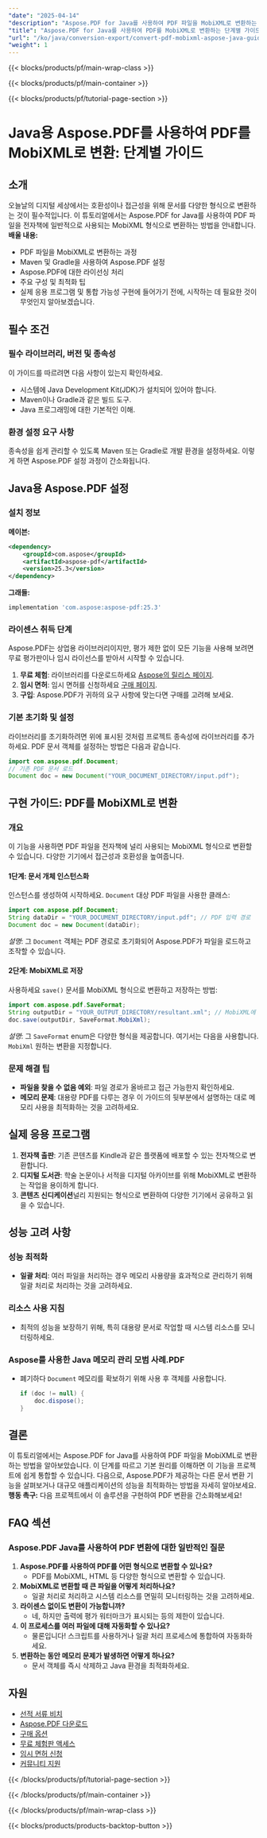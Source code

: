 ```yaml
---
"date": "2025-04-14"
"description": "Aspose.PDF for Java를 사용하여 PDF 파일을 MobiXML로 변환하는 방법을 알아보세요. 전자책 출판 및 디지털 아카이브에 이상적입니다. 종합 가이드로 시작해 보세요."
"title": "Aspose.PDF for Java를 사용하여 PDF를 MobiXML로 변환하는 단계별 가이드"
"url": "/ko/java/conversion-export/convert-pdf-mobixml-aspose-java-guide/"
"weight": 1
---
```


{{< blocks/products/pf/main-wrap-class >}}

{{< blocks/products/pf/main-container >}}

{{< blocks/products/pf/tutorial-page-section >}}
# Java용 Aspose.PDF를 사용하여 PDF를 MobiXML로 변환: 단계별 가이드
## 소개
오늘날의 디지털 세상에서는 호환성이나 접근성을 위해 문서를 다양한 형식으로 변환하는 것이 필수적입니다. 이 튜토리얼에서는 Aspose.PDF for Java를 사용하여 PDF 파일을 전자책에 일반적으로 사용되는 MobiXML 형식으로 변환하는 방법을 안내합니다.
**배울 내용:**
- PDF 파일을 MobiXML로 변환하는 과정
- Maven 및 Gradle을 사용하여 Aspose.PDF 설정
- Aspose.PDF에 대한 라이선싱 처리
- 주요 구성 및 최적화 팁
- 실제 응용 프로그램 및 통합 가능성
구현에 들어가기 전에, 시작하는 데 필요한 것이 무엇인지 알아보겠습니다.
## 필수 조건
### 필수 라이브러리, 버전 및 종속성
이 가이드를 따르려면 다음 사항이 있는지 확인하세요.
- 시스템에 Java Development Kit(JDK)가 설치되어 있어야 합니다.
- Maven이나 Gradle과 같은 빌드 도구.
- Java 프로그래밍에 대한 기본적인 이해.
### 환경 설정 요구 사항
종속성을 쉽게 관리할 수 있도록 Maven 또는 Gradle로 개발 환경을 설정하세요. 이렇게 하면 Aspose.PDF 설정 과정이 간소화됩니다.
## Java용 Aspose.PDF 설정
### 설치 정보
**메이븐:**
```xml
<dependency>
    <groupId>com.aspose</groupId>
    <artifactId>aspose-pdf</artifactId>
    <version>25.3</version>
</dependency>
```
**그래들:**
```gradle
implementation 'com.aspose:aspose-pdf:25.3'
```
### 라이센스 취득 단계
Aspose.PDF는 상업용 라이브러리이지만, 평가 제한 없이 모든 기능을 사용해 보려면 무료 평가판이나 임시 라이선스를 받아서 시작할 수 있습니다.
1. **무료 체험**: 라이브러리를 다운로드하세요 [Aspose의 릴리스 페이지](https://releases.aspose.com/pdf/java/).
2. **임시 면허**: 임시 면허를 신청하세요 [구매 페이지](https://purchase.aspose.com/temporary-license/).
3. **구입**: Aspose.PDF가 귀하의 요구 사항에 맞는다면 구매를 고려해 보세요.
### 기본 초기화 및 설정
라이브러리를 초기화하려면 위에 표시된 것처럼 프로젝트 종속성에 라이브러리를 추가하세요. PDF 문서 객체를 설정하는 방법은 다음과 같습니다.
```java
import com.aspose.pdf.Document;
// 기존 PDF 문서 로드
Document doc = new Document("YOUR_DOCUMENT_DIRECTORY/input.pdf");
```
## 구현 가이드: PDF를 MobiXML로 변환
### 개요
이 기능을 사용하면 PDF 파일을 전자책에 널리 사용되는 MobiXML 형식으로 변환할 수 있습니다. 다양한 기기에서 접근성과 호환성을 높여줍니다.
#### 1단계: 문서 개체 인스턴스화
인스턴스를 생성하여 시작하세요. `Document` 대상 PDF 파일을 사용한 클래스:
```java
import com.aspose.pdf.Document;
String dataDir = "YOUR_DOCUMENT_DIRECTORY/input.pdf"; // PDF 입력 경로
Document doc = new Document(dataDir);
```
*설명*: 그 `Document` 객체는 PDF 경로로 초기화되어 Aspose.PDF가 파일을 로드하고 조작할 수 있습니다.
#### 2단계: MobiXML로 저장
사용하세요 `save()` 문서를 MobiXML 형식으로 변환하고 저장하는 방법:
```java
import com.aspose.pdf.SaveFormat;
String outputDir = "YOUR_OUTPUT_DIRECTORY/resultant.xml"; // MobiXML에 대한 출력 경로
doc.save(outputDir, SaveFormat.MobiXml);
```
*설명*: 그 `SaveFormat` enum은 다양한 형식을 제공합니다. 여기서는 다음을 사용합니다. `MobiXml` 원하는 변환을 지정합니다.
### 문제 해결 팁
- **파일을 찾을 수 없음 예외**: 파일 경로가 올바르고 접근 가능한지 확인하세요.
- **메모리 문제**: 대용량 PDF를 다루는 경우 이 가이드의 뒷부분에서 설명하는 대로 메모리 사용을 최적화하는 것을 고려하세요.
## 실제 응용 프로그램
1. **전자책 출판**: 기존 콘텐츠를 Kindle과 같은 플랫폼에 배포할 수 있는 전자책으로 변환합니다.
2. **디지털 도서관**: 학술 논문이나 서적을 디지털 아카이브를 위해 MobiXML로 변환하는 작업을 용이하게 합니다.
3. **콘텐츠 신디케이션**널리 지원되는 형식으로 변환하여 다양한 기기에서 공유하고 읽을 수 있습니다.
## 성능 고려 사항
### 성능 최적화
- **일괄 처리**: 여러 파일을 처리하는 경우 메모리 사용량을 효과적으로 관리하기 위해 일괄 처리로 처리하는 것을 고려하세요.
### 리소스 사용 지침
- 최적의 성능을 보장하기 위해, 특히 대용량 문서로 작업할 때 시스템 리소스를 모니터링하세요.
### Aspose를 사용한 Java 메모리 관리 모범 사례.PDF
- 폐기하다 `Document` 메모리를 확보하기 위해 사용 후 객체를 사용합니다. 
  ```java
  if (doc != null) {
      doc.dispose();
  }
  ```
## 결론
이 튜토리얼에서는 Aspose.PDF for Java를 사용하여 PDF 파일을 MobiXML로 변환하는 방법을 알아보았습니다. 이 단계를 따르고 기본 원리를 이해하면 이 기능을 프로젝트에 쉽게 통합할 수 있습니다.
다음으로, Aspose.PDF가 제공하는 다른 문서 변환 기능을 살펴보거나 대규모 애플리케이션의 성능을 최적화하는 방법을 자세히 알아보세요.
**행동 촉구:** 다음 프로젝트에서 이 솔루션을 구현하여 PDF 변환을 간소화해보세요!
## FAQ 섹션
### Aspose.PDF Java를 사용하여 PDF 변환에 대한 일반적인 질문
1. **Aspose.PDF를 사용하여 PDF를 어떤 형식으로 변환할 수 있나요?**
   - PDF를 MobiXML, HTML 등 다양한 형식으로 변환할 수 있습니다.
2. **MobiXML로 변환할 때 큰 파일을 어떻게 처리하나요?**
   - 일괄 처리로 처리하고 시스템 리소스를 면밀히 모니터링하는 것을 고려하세요.
3. **라이센스 없이도 변환이 가능합니까?**
   - 네, 하지만 출력에 평가 워터마크가 표시되는 등의 제한이 있습니다.
4. **이 프로세스를 여러 파일에 대해 자동화할 수 있나요?**
   - 물론입니다! 스크립트를 사용하거나 일괄 처리 프로세스에 통합하여 자동화하세요.
5. **변환하는 동안 메모리 문제가 발생하면 어떻게 하나요?**
   - 문서 객체를 즉시 삭제하고 Java 환경을 최적화하세요.
## 자원
- [선적 서류 비치](https://reference.aspose.com/pdf/java/)
- [Aspose.PDF 다운로드](https://releases.aspose.com/pdf/java/)
- [구매 옵션](https://purchase.aspose.com/buy)
- [무료 체험판 액세스](https://releases.aspose.com/pdf/java/)
- [임시 면허 신청](https://purchase.aspose.com/temporary-license/)
- [커뮤니티 지원](https://forum.aspose.com/c/pdf/10)

{{< /blocks/products/pf/tutorial-page-section >}}

{{< /blocks/products/pf/main-container >}}

{{< /blocks/products/pf/main-wrap-class >}}

{{< blocks/products/products-backtop-button >}}